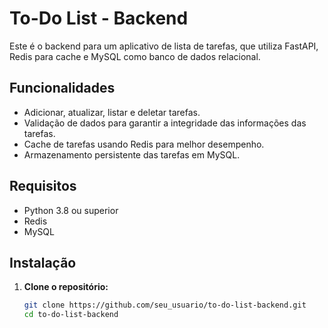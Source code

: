 # To-Do List - Backend

Este é o backend para um aplicativo de lista de tarefas, que utiliza FastAPI, Redis para cache e MySQL como banco de dados relacional.

## Funcionalidades

- Adicionar, atualizar, listar e deletar tarefas.
- Validação de dados para garantir a integridade das informações das tarefas.
- Cache de tarefas usando Redis para melhor desempenho.
- Armazenamento persistente das tarefas em MySQL.

## Requisitos

- Python 3.8 ou superior
- Redis
- MySQL

## Instalação

1. **Clone o repositório:**
   ```sh
   git clone https://github.com/seu_usuario/to-do-list-backend.git
   cd to-do-list-backend
